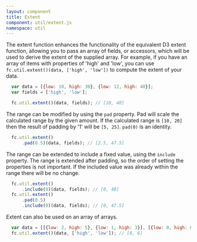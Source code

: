```yaml
---
layout: component
title: Extent
component: util/extent.js
namespace: util
---
```


 The extent function enhances the functionality of the equivalent D3 extent function, allowing you to pass an array of fields, or accessors, which will be used to derive the extent of the supplied array. For example, if you have an array of items with properties of 'high' and 'low', you can use `fc.util.extent()(data, ['high', 'low'])` to compute the extent of your data.

```js
  var data = [{low: 10, high: 30}, {low: 12, high: 40}];
  var fields = ['high', 'low'];

  fc.util.extent()(data, fields); // [10, 40]
```

 The range can be modified by using the `pad` property. Pad will scale the calculated range by the given amount. If the calculated range is `[10, 20]` then the result of padding by '1' will be `[5, 25]`. `pad(0)` is an identity.

```js
  fc.util.extent()
      .pad(0.5)(data, fields); // [2.5, 47.5]
```

 The range can be extended to include a fixed value, using the `include` property. The range is extended after padding, so the order of setting the properties is not important. If the included value was already within the range there will be no change.

```js
  fc.util.extent()
      .include(0)(data, fields); // [0, 40]
  fc.util.extent()
      .pad(0.5)
      .include(0)(data, fields); // [0, 47.5]
```

Extent can also be used on an array of arrays.

```js
  var data = [[{low: 2, high: 5}, {low: 1, high: 3}], [{low: 0, high: 6}]];
  fc.util.extent()(data, ['high', 'low']); // [0, 6]  

```
